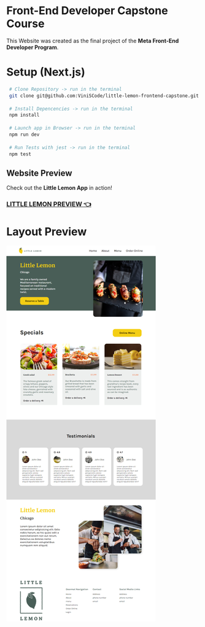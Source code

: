 
# Front-End Developer Capstone Course

This Website was created as the final project of the **Meta Front-End Developer Program**.

# Setup (Next.js)

```bash
 # Clone Repository -> run in the terminal
 git clone git@github.com:ViniSCode/little-lemon-frontend-capstone.git

 # Install Depencencies -> run in the terminal
 npm install

 # Launch app in Browser -> run in the terminal
 npm run dev

 # Run Tests with jest -> run in the terminal
 npm test
```

## Website Preview 
Check out the **Little Lemon App** in action! 
### [LITTLE LEMON PREVIEW  👈](https://little-lemon-frontend-capstone.vercel.app/)

# Layout Preview
![enter image description here](https://github.com/ViniSCode/little-lemon-frontend-capstone/blob/main/public/assets/little-lemon-preview.png?raw=true)

